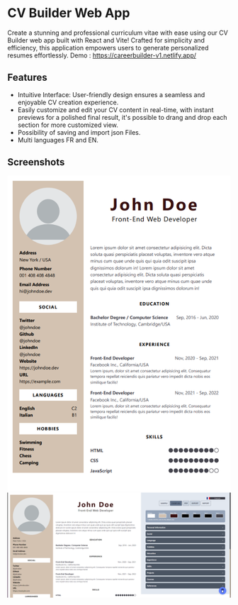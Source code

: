 
# CV Builder Web App
Create a stunning and professional curriculum vitae with ease using our CV Builder web app built with React and Vite! Crafted for simplicity and efficiency, this application empowers users to generate personalized resumes effortlessly.
Demo : https://careerbuilder-v1.netlify.app/
## Features

- Intuitive Interface: User-friendly design ensures a seamless and enjoyable CV creation experience.
- Easily customize and edit your CV content in real-time, with instant previews for a polished final result, it's possible to drang and drop each section for more customized view.
- Possibility of saving and import json Files.
- Multi languages FR and EN.


## Screenshots

![App Screenshot](https://github.com/azerengazzou/SH_Career/blob/main/public/assets/images/screen.png)
![App Screenshot](https://github.com/azerengazzou/SH_Career/blob/main/public/assets/images/screen2.png)
